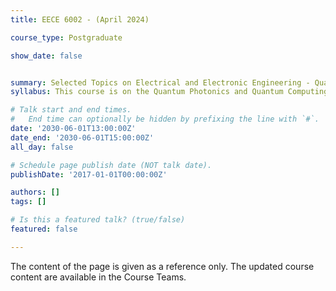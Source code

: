 ```yaml
---
title: EECE 6002 - (April 2024)

course_type: Postgraduate

show_date: false


summary: Selected Topics on Electrical and Electronic Engineering - Quantum Photonics and Quantum Computing 
syllabus: This course is on the Quantum Photonics and Quantum Computing

# Talk start and end times.
#   End time can optionally be hidden by prefixing the line with `#`.
date: '2030-06-01T13:00:00Z'
date_end: '2030-06-01T15:00:00Z'
all_day: false

# Schedule page publish date (NOT talk date).
publishDate: '2017-01-01T00:00:00Z'

authors: []
tags: []

# Is this a featured talk? (true/false)
featured: false

---
```


The content of the page is given as a reference only. The updated course content are available in the Course Teams.
